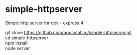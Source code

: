 simple-httpserver
=================

Simple http server for dev - express 4

git clone https://github.com/appsmatics/simple-httpserver.git <br>
cd simple-httpserver<br>
npm install<br>
node server<br>
